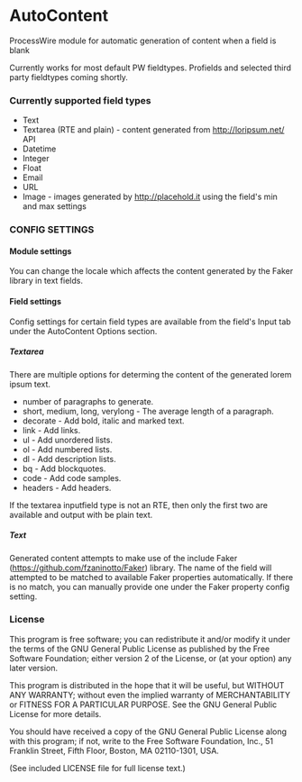 AutoContent
================

ProcessWire module for automatic generation of content when a field is blank

Currently works for most default PW fieldtypes. Profields and selected third party fieldtypes coming shortly.

### Currently supported field types
* Text
* Textarea (RTE and plain) - content generated from http://loripsum.net/ API
* Datetime
* Integer
* Float
* Email
* URL
* Image - images generated by http://placehold.it using the field's min and max settings

### CONFIG SETTINGS

#### Module settings
You can change the locale which affects the content generated by the Faker library in text fields.

#### Field settings
Config settings for certain field types are available from the field's Input tab under the AutoContent Options section.

##### Textarea
There are multiple options for determing the content of the generated lorem ipsum text.
* number of paragraphs to generate.
* short, medium, long, verylong - The average length of a paragraph.
* decorate - Add bold, italic and marked text.
* link - Add links.
* ul - Add unordered lists.
* ol - Add numbered lists.
* dl - Add description lists.
* bq - Add blockquotes.
* code - Add code samples.
* headers - Add headers.

If the textarea inputfield type is not an RTE, then only the first two are available and output with be plain text.

##### Text
Generated content attempts to make use of the include Faker (https://github.com/fzaninotto/Faker) library.
The name of the field will attempted to be matched to available Faker properties automatically.
If there is no match, you can manually provide one under the Faker property config setting.


### License

This program is free software; you can redistribute it and/or
modify it under the terms of the GNU General Public License
as published by the Free Software Foundation; either version 2
of the License, or (at your option) any later version.

This program is distributed in the hope that it will be useful,
but WITHOUT ANY WARRANTY; without even the implied warranty of
MERCHANTABILITY or FITNESS FOR A PARTICULAR PURPOSE.  See the
GNU General Public License for more details.

You should have received a copy of the GNU General Public License
along with this program; if not, write to the Free Software
Foundation, Inc., 51 Franklin Street, Fifth Floor, Boston, MA  02110-1301, USA.

(See included LICENSE file for full license text.)